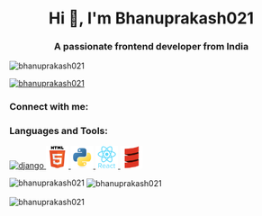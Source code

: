 <h1 align="center">Hi 👋, I'm Bhanuprakash021</h1>
<h3 align="center">A passionate frontend developer from India</h3>

<p align="left"> <img src="https://komarev.com/ghpvc/?username=bhanuprakash021&label=Profile%20views&color=0e75b6&style=flat" alt="bhanuprakash021" /> </p>

<p align="left"> <a href="https://github.com/ryo-ma/github-profile-trophy"><img src="https://github-profile-trophy.vercel.app/?username=bhanuprakash021" alt="bhanuprakash021" /></a> </p>

<h3 align="left">Connect with me:</h3>
<p align="left">
</p>

<h3 align="left">Languages and Tools:</h3>
<p align="left"> <a href="https://www.djangoproject.com/" target="_blank" rel="noreferrer"> <img src="https://cdn.worldvectorlogo.com/logos/django.svg" alt="django" width="40" height="40"/> </a> <a href="https://www.w3.org/html/" target="_blank" rel="noreferrer"> <img src="https://raw.githubusercontent.com/devicons/devicon/master/icons/html5/html5-original-wordmark.svg" alt="html5" width="40" height="40"/> </a> <a href="https://www.python.org" target="_blank" rel="noreferrer"> <img src="https://raw.githubusercontent.com/devicons/devicon/master/icons/python/python-original.svg" alt="python" width="40" height="40"/> </a> <a href="https://reactjs.org/" target="_blank" rel="noreferrer"> <img src="https://raw.githubusercontent.com/devicons/devicon/master/icons/react/react-original-wordmark.svg" alt="react" width="40" height="40"/> </a> <a href="https://www.scala-lang.org" target="_blank" rel="noreferrer"> <img src="https://raw.githubusercontent.com/devicons/devicon/master/icons/scala/scala-original.svg" alt="scala" width="40" height="40"/> </a> </p>

<p><img align="left" src="https://github-readme-stats.vercel.app/api/top-langs?username=bhanuprakash021&show_icons=true&locale=en&layout=compact" alt="bhanuprakash021" /></p>

<p>&nbsp;<img align="center" src="https://github-readme-stats.vercel.app/api?username=bhanuprakash021&show_icons=true&locale=en" alt="bhanuprakash021" /></p>

<p><img align="center" src="https://github-readme-streak-stats.herokuapp.com/?user=bhanuprakash021&" alt="bhanuprakash021" /></p>
